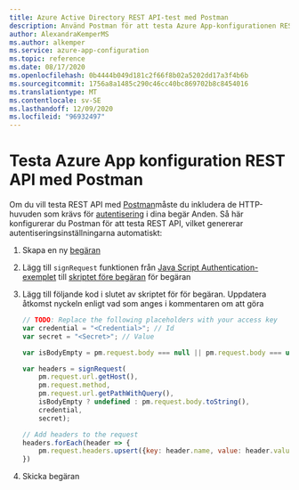 ```yaml
---
title: Azure Active Directory REST API-test med Postman
description: Använd Postman för att testa Azure App-konfigurationen REST API
author: AlexandraKemperMS
ms.author: alkemper
ms.service: azure-app-configuration
ms.topic: reference
ms.date: 08/17/2020
ms.openlocfilehash: 0b4444b049d181c2f66f8b02a5202dd17a3f4b6b
ms.sourcegitcommit: 1756a8a1485c290c46cc40bc869702b8c8454016
ms.translationtype: MT
ms.contentlocale: sv-SE
ms.lasthandoff: 12/09/2020
ms.locfileid: "96932497"
---
```

# <a name="test-the-azure-app-configuration-rest-api-using-postman"></a>Testa Azure App konfiguration REST API med Postman

Om du vill testa REST API med [Postman](https://www.getpostman.com/)måste du inkludera de HTTP-huvuden som krävs för [autentisering](./rest-api-authentication-hmac.md) i dina begär Anden. Så här konfigurerar du Postman för att testa REST API, vilket genererar autentiseringsinställningarna automatiskt:

1. Skapa en ny [begäran](https://learning.getpostman.com/docs/postman/sending_api_requests/requests/)
1. Lägg till `signRequest` funktionen från [Java Script Authentication-exemplet](./rest-api-authentication-hmac.md#javascript) till [skriptet före begäran](https://learning.getpostman.com/docs/postman/scripts/pre_request_scripts/) för begäran
1. Lägg till följande kod i slutet av skriptet för för begäran. Uppdatera åtkomst nyckeln enligt vad som anges i kommentaren om att göra

    ```js
    // TODO: Replace the following placeholders with your access key
    var credential = "<Credential>"; // Id
    var secret = "<Secret>"; // Value

    var isBodyEmpty = pm.request.body === null || pm.request.body === undefined || pm.request.body.isEmpty();

    var headers = signRequest(
        pm.request.url.getHost(),
        pm.request.method,
        pm.request.url.getPathWithQuery(),
        isBodyEmpty ? undefined : pm.request.body.toString(),
        credential,
        secret);

    // Add headers to the request
    headers.forEach(header => {
        pm.request.headers.upsert({key: header.name, value: header.value});
    })
    ```

1. Skicka begäran
